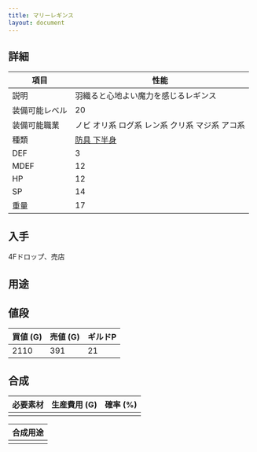```yaml
---
title: マリーレギンス
layout: document
---
```

## 詳細


|項目|性能|
|---|---|
|説明|羽織ると心地よい魔力を感じるレギンス|
|装備可能レベル|20|
|装備可能職業|ノビ オリ系 ログ系 レン系 クリ系 マジ系 アコ系|
|種類|[防具 下半身](防具(下半身))|
|DEF|3|
|MDEF|12|
|HP|12|
|SP|14|
|重量|17|

## 入手

4Fドロップ、売店

## 用途


## 値段


|買値 (G)|売値 (G)|ギルドP|
|---|---|---|
|2110|391|21|

## 合成


|必要素材|生産費用 (G)|確率 (%)|
|---|---|---|
||||


|合成用途|
|---|
||